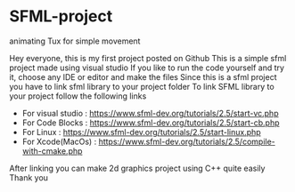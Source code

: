 # SFML-project
animating Tux for simple movement

Hey everyone, this is my first project posted on Github
This is a simple sfml project made using visual studio
If you like to run the code yourself and try it, choose any IDE or editor and make the files
Since this is a sfml project you have to link sfml library to your project folder
To link SFML library to your project follow the following links
  - For visual studio : https://www.sfml-dev.org/tutorials/2.5/start-vc.php
  - For Code Blocks : https://www.sfml-dev.org/tutorials/2.5/start-cb.php
  - For Linux : https://www.sfml-dev.org/tutorials/2.5/start-linux.php
  - For Xcode(MacOs) : https://www.sfml-dev.org/tutorials/2.5/compile-with-cmake.php
  
After linking you can make 2d graphics project using C++ quite easily
Thank you
